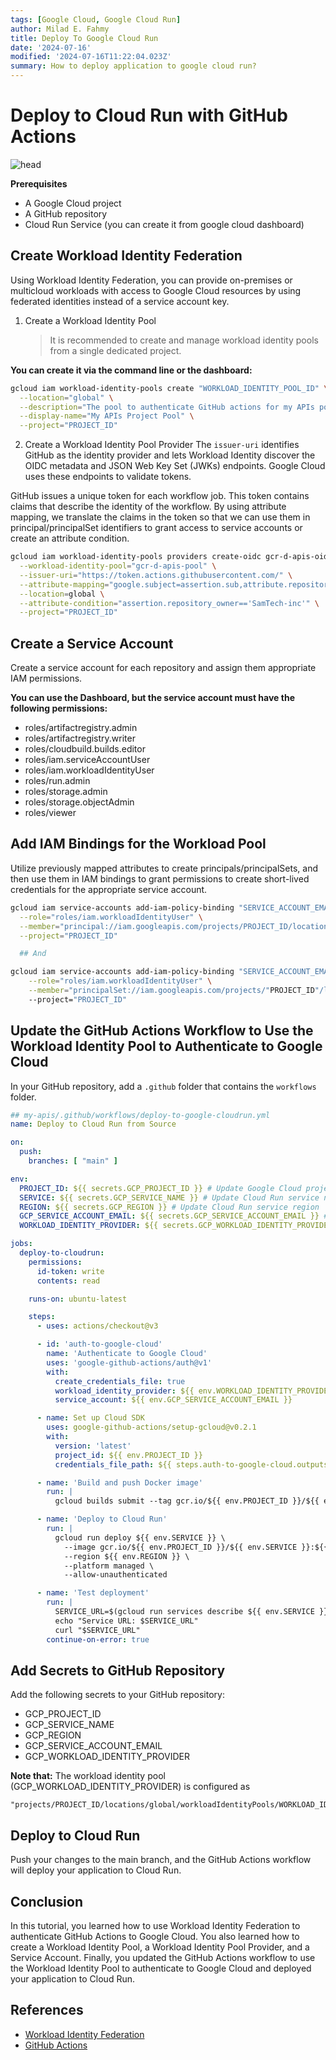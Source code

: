 ```yaml
---
tags: [Google Cloud, Google Cloud Run]
author: Milad E. Fahmy
title: Deploy To Google Cloud Run
date: '2024-07-16'
modified: '2024-07-16T11:22:04.023Z'
summary: How to deploy application to google cloud run?
---
```


# Deploy to Cloud Run with GitHub Actions

![head](/static/images/google-cloud/deploy-to-google-cloud-run.jpg)


**Prerequisites**

- A Google Cloud project
- A GitHub repository
- Cloud Run Service (you can create it from google cloud dashboard)

## Create Workload Identity Federation

Using Workload Identity Federation, you can provide on-premises or multicloud workloads with access to Google Cloud resources by using federated identities instead of a service account key.

1. Create a Workload Identity Pool
   > It is recommended to create and manage workload identity pools from a single dedicated project.

**You can create it via the command line or the dashboard:**

```bash
gcloud iam workload-identity-pools create "WORKLOAD_IDENTITY_POOL_ID" \
  --location="global" \
  --description="The pool to authenticate GitHub actions for my APIs pool." \
  --display-name="My APIs Project Pool" \
  --project="PROJECT_ID"
```

2. Create a Workload Identity Pool Provider
   The `issuer-uri` identifies GitHub as the identity provider and lets Workload Identity discover the OIDC metadata and JSON Web Key Set (JWKs) endpoints. Google Cloud uses these endpoints to validate tokens.

GitHub issues a unique token for each workflow job. This token contains claims that describe the identity of the workflow. By using attribute mapping, we translate the claims in the token so that we can use them in principal/principalSet identifiers to grant access to service accounts or create an attribute condition.

```bash
gcloud iam workload-identity-pools providers create-oidc gcr-d-apis-oidc \
  --workload-identity-pool="gcr-d-apis-pool" \
  --issuer-uri="https://token.actions.githubusercontent.com/" \
  --attribute-mapping="google.subject=assertion.sub,attribute.repository=assertion.repository,attribute.repository_owner=assertion.repository_owner,attribute.branch=assertion.sub.extract('/heads/main/')" \
  --location=global \
  --attribute-condition="assertion.repository_owner=='SamTech-inc'" \
  --project="PROJECT_ID"
```

## Create a Service Account

Create a service account for each repository and assign them appropriate IAM permissions.

**You can use the Dashboard, but the service account must have the following permissions:**

- roles/artifactregistry.admin
- roles/artifactregistry.writer
- roles/cloudbuild.builds.editor
- roles/iam.serviceAccountUser
- roles/iam.workloadIdentityUser
- roles/run.admin
- roles/storage.admin
- roles/storage.objectAdmin
- roles/viewer

## Add IAM Bindings for the Workload Pool

Utilize previously mapped attributes to create principals/principalSets, and then use them in IAM bindings to grant permissions to create short-lived credentials for the appropriate service account.

```bash
gcloud iam service-accounts add-iam-policy-binding "SERVICE_ACCOUNT_EMAIL" \
  --role="roles/iam.workloadIdentityUser" \
  --member="principal://iam.googleapis.com/projects/PROJECT_ID/locations/global/workloadIdentityPools/gcr-d-apis-pool/subject/repo:SamTech-inc/gcr-d-apis:ref:refs/heads/main" \
  --project="PROJECT_ID"

  ## And

gcloud iam service-accounts add-iam-policy-binding "SERVICE_ACCOUNT_EMAIL" \
    --role="roles/iam.workloadIdentityUser" \
    --member="principalSet://iam.googleapis.com/projects/"PROJECT_ID"/locations/global/workloadIdentityPools/gcr-d-apis-pool/attribute.repository/gcr-d-apis-oidc" \                
    --project="PROJECT_ID"
```

## Update the GitHub Actions Workflow to Use the Workload Identity Pool to Authenticate to Google Cloud

In your GitHub repository, add a `.github` folder that contains the `workflows` folder.

```yml
## my-apis/.github/workflows/deploy-to-google-cloudrun.yml
name: Deploy to Cloud Run from Source

on:
  push:
    branches: [ "main" ]

env:
  PROJECT_ID: ${{ secrets.GCP_PROJECT_ID }} # Update Google Cloud project ID
  SERVICE: ${{ secrets.GCP_SERVICE_NAME }} # Update Cloud Run service name
  REGION: ${{ secrets.GCP_REGION }} # Update Cloud Run service region
  GCP_SERVICE_ACCOUNT_EMAIL: ${{ secrets.GCP_SERVICE_ACCOUNT_EMAIL }} # Update service account email
  WORKLOAD_IDENTITY_PROVIDER: ${{ secrets.GCP_WORKLOAD_IDENTITY_PROVIDER }} # Update workload identity provider

jobs:
  deploy-to-cloudrun:
    permissions:
      id-token: write
      contents: read

    runs-on: ubuntu-latest

    steps:
      - uses: actions/checkout@v3

      - id: 'auth-to-google-cloud'
        name: 'Authenticate to Google Cloud'
        uses: 'google-github-actions/auth@v1'
        with:
          create_credentials_file: true
          workload_identity_provider: ${{ env.WORKLOAD_IDENTITY_PROVIDER }}
          service_account: ${{ env.GCP_SERVICE_ACCOUNT_EMAIL }}

      - name: Set up Cloud SDK
        uses: google-github-actions/setup-gcloud@v0.2.1
        with:
          version: 'latest'
          project_id: ${{ env.PROJECT_ID }}
          credentials_file_path: ${{ steps.auth-to-google-cloud.outputs.credentials_file_path }}

      - name: 'Build and push Docker image'
        run: |
          gcloud builds submit --tag gcr.io/${{ env.PROJECT_ID }}/${{ env.SERVICE }}:${{ github.sha }}

      - name: 'Deploy to Cloud Run'
        run: |
          gcloud run deploy ${{ env.SERVICE }} \
            --image gcr.io/${{ env.PROJECT_ID }}/${{ env.SERVICE }}:${{ github.sha }} \
            --region ${{ env.REGION }} \
            --platform managed \
            --allow-unauthenticated

      - name: 'Test deployment'
        run: |
          SERVICE_URL=$(gcloud run services describe ${{ env.SERVICE }} --region ${{ env.REGION }} --format "value(status.url)")
          echo "Service URL: $SERVICE_URL"
          curl "$SERVICE_URL"
        continue-on-error: true
```

## Add Secrets to GitHub Repository

Add the following secrets to your GitHub repository:

- GCP_PROJECT_ID
- GCP_SERVICE_NAME
- GCP_REGION
- GCP_SERVICE_ACCOUNT_EMAIL
- GCP_WORKLOAD_IDENTITY_PROVIDER

**Note that:** The workload identity pool (GCP_WORKLOAD_IDENTITY_PROVIDER) is configured as 
```
"projects/PROJECT_ID/locations/global/workloadIdentityPools/WORKLOAD_IDENTITY_POOL_ID/providers/WORKLOAD_IDENTITY_PROVIDER_ID"
```

## Deploy to Cloud Run

Push your changes to the main branch, and the GitHub Actions workflow will deploy your application to Cloud Run.

## Conclusion

In this tutorial, you learned how to use Workload Identity Federation to authenticate GitHub Actions to Google Cloud. You also learned how to create a Workload Identity Pool, a Workload Identity Pool Provider, and a Service Account. Finally, you updated the GitHub Actions workflow to use the Workload Identity Pool to authenticate to Google Cloud and deployed your application to Cloud Run.

## References

- [Workload Identity Federation](https://cloud.google.com/iam/docs/workload-identity-federation)
- [GitHub Actions](https://docs.github.com/en/actions)
